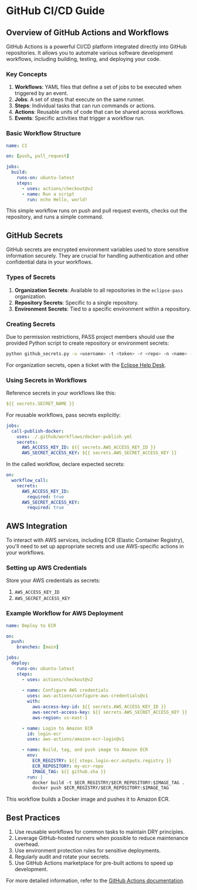 # GitHub CI/CD Guide

## Overview of GitHub Actions and Workflows

GitHub Actions is a powerful CI/CD platform integrated directly into GitHub repositories. It allows you to automate various software development workflows, including building, testing, and deploying your code.

### Key Concepts

1. **Workflows**: YAML files that define a set of jobs to be executed when triggered by an event.
2. **Jobs**: A set of steps that execute on the same runner.
3. **Steps**: Individual tasks that can run commands or actions.
4. **Actions**: Reusable units of code that can be shared across workflows.
5. **Events**: Specific activities that trigger a workflow run.

### Basic Workflow Structure

```yaml
name: CI

on: [push, pull_request]

jobs:
  build:
    runs-on: ubuntu-latest
    steps:
      - uses: actions/checkout@v2
      - name: Run a script
        run: echo Hello, world!
```

This simple workflow runs on push and pull request events, checks out the repository, and runs a simple command.

## GitHub Secrets

GitHub secrets are encrypted environment variables used to store sensitive information securely. They are crucial for handling authentication and other confidential data in your workflows.

### Types of Secrets

1. **Organization Secrets**: Available to all repositories in the `eclipse-pass` organization.
2. **Repository Secrets**: Specific to a single repository.
3. **Environment Secrets**: Tied to a specific environment within a repository.

### Creating Secrets

Due to permission restrictions, PASS project members should use the provided Python script to create repository or environment secrets:

```bash
python github_secrets.py -u <username> -t <token> -r <repo> -n <name> -v <value> [-e <environment>]
```

For organization secrets, open a ticket with the [Eclipse Help Desk](https://gitlab.eclipse.org/eclipsefdn/helpdesk).

### Using Secrets in Workflows

Reference secrets in your workflows like this:

```yaml
${{ secrets.SECRET_NAME }}
```

For reusable workflows, pass secrets explicitly:

```yaml
jobs:
  call-publish-docker:
    uses: ./.github/workflows/docker-publish.yml
    secrets:
      AWS_ACCESS_KEY_ID: ${{ secrets.AWS_ACCESS_KEY_ID }}
      AWS_SECRET_ACCESS_KEY: ${{ secrets.AWS_SECRET_ACCESS_KEY }}
```

In the called workflow, declare expected secrets:

```yaml
on:
  workflow_call:
    secrets:
      AWS_ACCESS_KEY_ID:
        required: true
      AWS_SECRET_ACCESS_KEY:
        required: true
```

## AWS Integration

To interact with AWS services, including ECR (Elastic Container Registry), you'll need to set up appropriate secrets and use AWS-specific actions in your workflows.

### Setting up AWS Credentials

Store your AWS credentials as secrets:

1. `AWS_ACCESS_KEY_ID`
2. `AWS_SECRET_ACCESS_KEY`

### Example Workflow for AWS Deployment

```yaml
name: Deploy to ECR

on:
  push:
    branches: [main]

jobs:
  deploy:
    runs-on: ubuntu-latest
    steps:
      - uses: actions/checkout@v2
      
      - name: Configure AWS credentials
        uses: aws-actions/configure-aws-credentials@v1
        with:
          aws-access-key-id: ${{ secrets.AWS_ACCESS_KEY_ID }}
          aws-secret-access-key: ${{ secrets.AWS_SECRET_ACCESS_KEY }}
          aws-region: us-east-1

      - name: Login to Amazon ECR
        id: login-ecr
        uses: aws-actions/amazon-ecr-login@v1

      - name: Build, tag, and push image to Amazon ECR
        env:
          ECR_REGISTRY: ${{ steps.login-ecr.outputs.registry }}
          ECR_REPOSITORY: my-ecr-repo
          IMAGE_TAG: ${{ github.sha }}
        run: |
          docker build -t $ECR_REGISTRY/$ECR_REPOSITORY:$IMAGE_TAG .
          docker push $ECR_REGISTRY/$ECR_REPOSITORY:$IMAGE_TAG

```

This workflow builds a Docker image and pushes it to Amazon ECR.

## Best Practices

1. Use reusable workflows for common tasks to maintain DRY principles.
2. Leverage GitHub-hosted runners when possible to reduce maintenance overhead.
3. Use environment protection rules for sensitive deployments.
4. Regularly audit and rotate your secrets.
5. Use GitHub Actions marketplace for pre-built actions to speed up development.

For more detailed information, refer to the [GitHub Actions documentation](https://docs.github.com/en/actions).
```